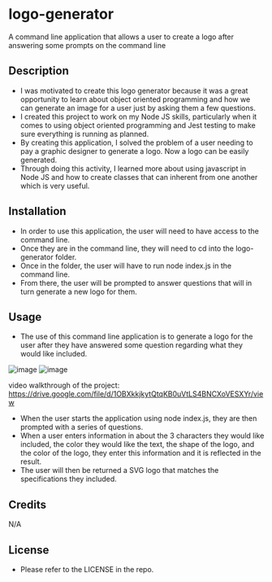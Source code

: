 # logo-generator
A command line application that allows a user to create a logo after answering some prompts on the command line

## Description

- I was motivated to create this logo generator because it was a great opportunity to learn about object oriented programming and how we can generate an image for a user just by asking them a few questions.
- I created this project to work on my Node JS skills, particularly when it comes to using object oriented programming and Jest testing to make sure everything is running as planned.
- By creating this application, I solved the problem of a user needing to pay a graphic designer to generate a logo. Now a logo can be easily generated.
- Through doing this activity, I learned more about using javascript in Node JS and how to create classes that can inherent from one another which is very useful.

## Installation

- In order to use this application, the user will need to have access to the command line.
- Once they are in the command line, they will need to cd into the logo-generator folder.
- Once in the folder, the user will have to run node index.js in the command line.
- From there, the user will be prompted to answer questions that will in turn generate a new logo for them.


## Usage

- The use of this command line application is to generate a logo for the user after they have answered some question regarding what they would like included.

![image](https://github.com/mleblanc94/logo-generator/assets/60248680/828efc14-4b1d-4fa1-a4ce-6cb4c547fa05)
![image](https://github.com/mleblanc94/logo-generator/assets/60248680/e08cc5ff-0049-448e-af53-1dc8efddaaac)

video walkthrough of the project:
https://drive.google.com/file/d/1OBXkkjkytQtqKB0uVtLS4BNCXoVESXYr/view

- When the user starts the application using node index.js, they are then prompted with a series of questions.
- When a user enters information in about the 3 characters they would like included, the color they would like the text, the shape of the logo, and the color of the logo, they enter this information and it is reflected in the result.
- The user will then be returned a SVG logo that matches the specifications they included.

## Credits

N/A

## License

- Please refer to the LICENSE in the repo.


